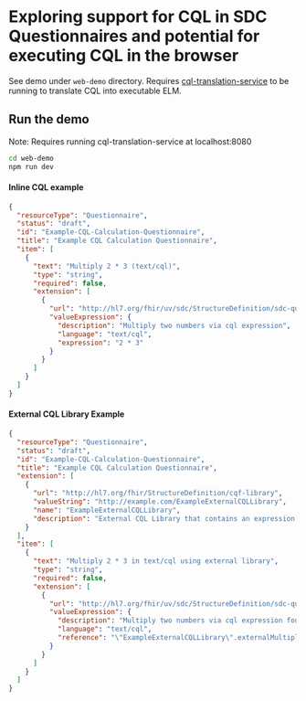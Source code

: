 # Exploring support for CQL in SDC Questionnaires and potential for executing CQL in the browser

See demo under `web-demo` directory. Requires [cql-translation-service](https://github.com/cqframework/cql-translation-service) to be running to translate CQL into executable ELM.

## Run the demo

Note: Requires running cql-translation-service at localhost:8080

```bash
cd web-demo
npm run dev
```

#### **Inline CQL example**

```json
{
  "resourceType": "Questionnaire",
  "status": "draft",
  "id": "Example-CQL-Calculation-Questionnaire",
  "title": "Example CQL Calculation Questionnaire",
  "item": [
    {
      "text": "Multiply 2 * 3 (text/cql)",
      "type": "string",
      "required": false,
      "extension": [
        {
          "url": "http://hl7.org/fhir/uv/sdc/StructureDefinition/sdc-questionnaire-calculatedExpression",
          "valueExpression": {
            "description": "Multiply two numbers via cql expression",
            "language": "text/cql",
            "expression": "2 * 3"
          }
        }
      ]
    }
  ]
}
```

#### **External CQL Library Example**

```json
{
  "resourceType": "Questionnaire",
  "status": "draft",
  "id": "Example-CQL-Calculation-Questionnaire",
  "title": "Example CQL Calculation Questionnaire",
  "extension": [
    {
      "url": "http://hl7.org/fhir/StructureDefinition/cqf-library",
      "valueString": "http://example.com/ExampleExternalCQLLibrary",
      "name": "ExampleExternalCQLLibrary",
      "description": "External CQL Library that contains an expression 'externalMultiplyFn'"
    }
  ],
  "item": [
    {
      "text": "Multiply 2 * 3 in text/cql using external library",
      "type": "string",
      "required": false,
      "extension": [
        {
          "url": "http://hl7.org/fhir/uv/sdc/StructureDefinition/sdc-questionnaire-calculatedExpression.",
          "valueExpression": {
            "description": "Multiply two numbers via cql expression found in an external library.",
            "language": "text/cql",
            "reference": "\"ExampleExternalCQLLibrary\".externalMultiplyFn"
          }
        }
      ]
    }
  ]
}
```

